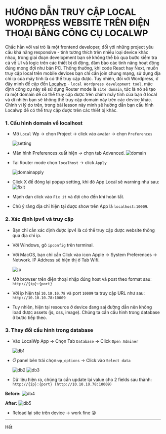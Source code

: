 # HƯỚNG DẪN TRUY CẬP LOCAL WORDPRESS WEBSITE TRÊN ĐIỆN THOẠI BẰNG CÔNG CỤ LOCALWP

Chắc hẳn với vai trò là một frontend developer, đối với những project yêu cầu khả năng responsive - tính tương thích trên nhiều loại device khác nhau, trong giai đoạn development bạn sẽ không thể bỏ qua bước kiểm tra cả về UI và logic trên các thiết bị di động, đảm bảo các tính năng hoạt động đúng mong đợi như bản PC.
Thông thường, khi code React hay Next, muốn truy cập local trên mobile devices bạn chỉ cần join chung mạng, sử dụng địa chỉ ip của máy tính là có thể truy cập được. Tuy nhiên, đối với Wordpress, ở đây mình đề cập đến [Localwp](https://localwp.com/) - `local Wordpress development tool`, mặc định công cụ này sẽ sử dụng Router mode là `site domain`, tức là nó sẽ tạo ra một domain để có thể truy cập được trên chính máy tính của bạn ở local và dĩ nhiên bạn sẽ không thể truy cập domain này trên các device khác. 
Chính vì lý do trên, trong bài lesson này mình sẽ hướng dẫn bạn cấu hình Localwp để có thể truy cập được trên các thiết bị khác.

### 1. Cấu hình domain về localhost

- Mở `Local` Wp → chọn Project → click vào avatar → chọn `Preferences`

  ![setting](./img/setting.png)

- Màn hình Preferences xuất hiện → chọn tab Advanced.
    ![domain](./img/domain.png)

- Tại Router mode chọn `localhost` → click `Apply` 

    ![domainapply](./img/domain_apply.png)

- Click X để đóng lại popup setting, khi đó App Local sẽ warning như sau:
    ![fixit](./img/fixit.png)

- Mạnh dạn click vào `Fix it` và đợi cho đến khi hoàn tất.
- Chú ý rằng địa chỉ hiện tại được show trên App là `localhost:10009`.

### 2. Xác định ipv4 và truy cập
- Bạn chỉ cần xác định được ipv4 là có thể truy cập được website thông qua địa chỉ ip.
- Với Windows, gõ `ipconfig` trên terminal.
- Với MacOS, bạn chỉ cần Click vào icon Apple → System Preferences → Network. IP Address sẽ hiện thị ở Tab Wifi.

    ![ip](./img/ip.png)

- Mở browser trên điện thoại nhập đúng host và post theo format sau: `http://{ip}:{port}`
- Với ip hiện tại `10.10.10.78` và port `10009` ta truy cập URL như sau: `http://10.10.10.78:10009`
- Tuy nhiên, hiện tại resource ở device đang sai đường dẫn nên không load được assets (js, css, image). Chúng ta cần cấu hình trong database ở bước tiếp theo.

### 3. Thay đổi cấu hình trong database
- Vào LocalWp App → Chọn Tab `Database` → Click `Open Adminer`

    ![db1](./img/db_1.png)

- Ở panel bên trái chọn `wp_options` → Click vào `Select data`

    ![db2](./img/db_2.png)
    ![db3](./img/db_3.png)

- Dữ liệu hiện ra, chúng ta cần update lại value cho 2 fields sau thành: `http://{ip}:{port} (http://10.10.10.78:10009)`

**Before:**
![db4](./img/db_4.png)

**After:**
![db5](./img/db_5.png)

- Reload lại site trên device → work fine 😜

***
Hết